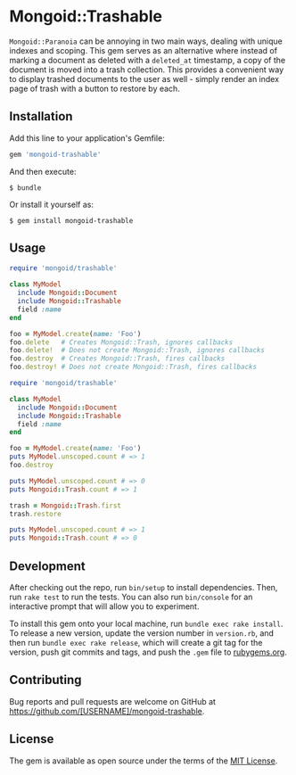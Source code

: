 # Mongoid::Trashable

`Mongoid::Paranoia` can be annoying in two main ways, dealing with unique indexes and scoping. This gem serves as an alternative where instead of marking a document as deleted with a `deleted_at` timestamp, a copy of the document is moved into a trash collection. This provides a convenient way to display trashed documents to the user as well - simply render an index page of trash with a button to restore by each.

## Installation

Add this line to your application's Gemfile:

```ruby
gem 'mongoid-trashable'
```

And then execute:

    $ bundle

Or install it yourself as:

    $ gem install mongoid-trashable

## Usage
```ruby
require 'mongoid/trashable'

class MyModel
  include Mongoid::Document
  include Mongoid::Trashable
  field :name
end

foo = MyModel.create(name: 'Foo')
foo.delete   # Creates Mongoid::Trash, ignores callbacks
foo.delete!  # Does not create Mongoid::Trash, ignores callbacks
foo.destroy  # Creates Mongoid::Trash, fires callbacks
foo.destroy! # Does not create Mongoid::Trash, fires callbacks
```

```ruby
require 'mongoid/trashable'

class MyModel
  include Mongoid::Document
  include Mongoid::Trashable
  field :name
end

foo = MyModel.create(name: 'Foo')
puts MyModel.unscoped.count # => 1
foo.destroy

puts MyModel.unscoped.count # => 0
puts Mongoid::Trash.count # => 1

trash = Mongoid::Trash.first
trash.restore

puts MyModel.unscoped.count # => 1
puts Mongoid::Trash.count # => 0
```

## Development

After checking out the repo, run `bin/setup` to install dependencies. Then, run `rake test` to run the tests. You can also run `bin/console` for an interactive prompt that will allow you to experiment.

To install this gem onto your local machine, run `bundle exec rake install`. To release a new version, update the version number in `version.rb`, and then run `bundle exec rake release`, which will create a git tag for the version, push git commits and tags, and push the `.gem` file to [rubygems.org](https://rubygems.org).

## Contributing

Bug reports and pull requests are welcome on GitHub at https://github.com/[USERNAME]/mongoid-trashable.


## License

The gem is available as open source under the terms of the [MIT License](http://opensource.org/licenses/MIT).

